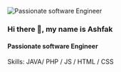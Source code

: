 ![Passionate software Engineer](https://cxl.com/wp-content/uploads/2018/09/coding-language.jpg)
### Hi there 👋, my name is Ashfak
#### Passionate software Engineer

Skills: JAVA/ PHP / JS / HTML / CSS
